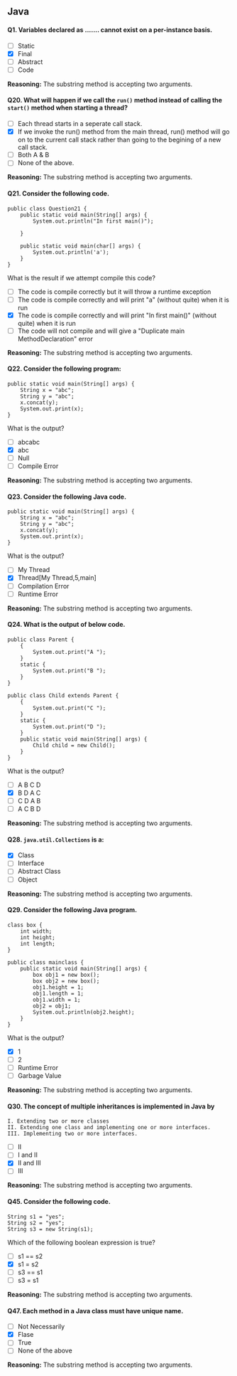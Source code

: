 ## Java

#### Q1. Variables declared as ....... cannot exist on a per-instance basis.

- [ ] Static
- [x] Final
- [ ] Abstract
- [ ] Code

**Reasoning:** The substring method is accepting two arguments.

#### Q20. What will happen if we call the `run()` method instead of calling the `start()` method when starting a thread?

- [ ] Each thread starts in a seperate call stack.
- [x] If we invoke the run() method  from the main thread, run() method will go on to the current call stack rather than going to the begining of a new call stack.
- [ ] Both A & B
- [ ] None of the above.

**Reasoning:** The substring method is accepting two arguments.

#### Q21. Consider the following code.
```
public class Question21 {
    public static void main(String[] args) {
        System.out.println("In first main()");

    }

    public static void main(char[] args) {
        System.out.println('a');
    }
}
```  

What is the result if we attempt compile this code?

- [ ] The code is compile correctly but it will throw a runtime exception
- [ ] The code is compile correctly and will print "a" (without quite) when it is run
- [x] The code is compile correctly and will print "In first main()" (without quite) when it is run
- [ ] The code will not compile and will give a "Duplicate main MethodDeclaration" error

**Reasoning:** The substring method is accepting two arguments.

#### Q22. Consider the following program:
```
public static void main(String[] args) {
    String x = "abc";
    String y = "abc";
    x.concat(y);
    System.out.print(x);
}
```  

What is the output?

- [ ] abcabc
- [x] abc
- [ ] Null
- [ ] Compile Error

**Reasoning:** The substring method is accepting two arguments.

#### Q23. Consider the following Java code.
```
public static void main(String[] args) {
    String x = "abc";
    String y = "abc";
    x.concat(y);
    System.out.print(x);
}
```  

What is the output?

- [ ] My Thread
- [x] Thread[My Thread,5,main]
- [ ] Compilation Error
- [ ] Runtime Error

**Reasoning:** The substring method is accepting two arguments.

#### Q24. What is the output of below code.
```
public class Parent {
    {
        System.out.print("A ");
    }
    static {
        System.out.print("B ");
    }
}

public class Child extends Parent {
    {
        System.out.print("C ");
    }
    static {
        System.out.print("D ");
    }
    public static void main(String[] args) {
        Child child = new Child();
    }
}
```  

What is the output?

- [ ] A B C D
- [x] B D A C
- [ ] C D A B
- [ ] A C B D

**Reasoning:** The substring method is accepting two arguments.


#### Q28. `java.util.Collections` is a: 

- [x] Class
- [ ] Interface
- [ ] Abstract Class
- [ ] Object

**Reasoning:** The substring method is accepting two arguments.

#### Q29. Consider the following Java program.

```
class box {
    int width;
    int height;
    int length;
}

public class mainclass {
    public static void main(String[] args) {
        box obj1 = new box();
        box obj2 = new box();
        obj1.height = 1;
        obj1.length = 1;
        obj1.width = 1;
        obj2 = obj1;
        System.out.println(obj2.height);
    }
}
```  

What is the output?

- [x] 1
- [ ] 2
- [ ] Runtime Error
- [ ] Garbage Value

**Reasoning:** The substring method is accepting two arguments.

#### Q30. The concept of multiple inheritances is implemented in Java by 
    I. Extending two or more classes
    II. Extending one class and implementing one or more interfaces.
    III. Implementing two or more interfaces.

- [ ] II
- [ ] I and II 
- [X] II and III
- [ ] III

**Reasoning:** The substring method is accepting two arguments.

#### Q45. Consider the following code.
`String s1 = "yes";`    
`String s2 = "yes";`    
`String s3 = new String(s1);`   

Which of the following boolean expression is true?

- [ ] s1 == s2
- [x] s1 = s2
- [ ] s3 == s1
- [ ] s3 = s1

**Reasoning:** The substring method is accepting two arguments.

#### Q47. Each method in a Java class must have unique name.

- [ ] Not Necessarily
- [x] Flase
- [ ] True
- [ ] None of the above

**Reasoning:** The substring method is accepting two arguments.